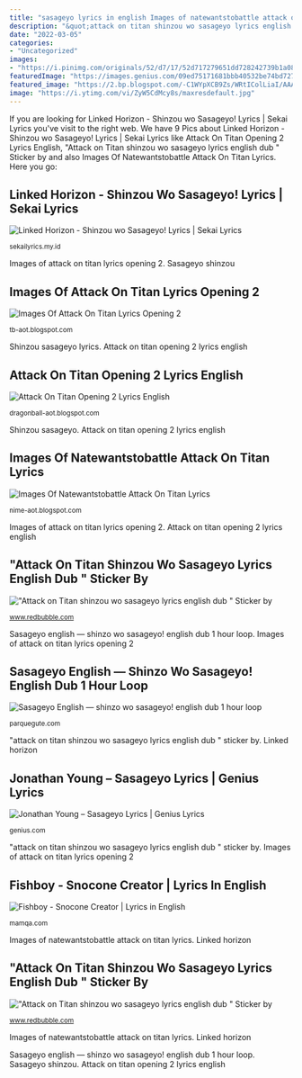 ```yaml
---
title: "sasageyo lyrics in english Images of natewantstobattle attack on titan lyrics"
description: "&quot;attack on titan shinzou wo sasageyo lyrics english dub &quot; sticker by"
date: "2022-03-05"
categories:
- "Uncategorized"
images:
- "https://i.pinimg.com/originals/52/d7/17/52d717279651dd728242739b1a08f2cf.jpg"
featuredImage: "https://images.genius.com/09ed75171681bbb40532be74bd727dfc.1000x563x1.jpg"
featured_image: "https://2.bp.blogspot.com/-C1WYpXCB9Zs/WRtIColLiaI/AAAAAAAAQE8/zg8xiXAjQREdLxpeEkZ0JpwDlXBsfJ9cgCLcB/w1200-h630-p-k-no-nu/cover1.jpg"
image: "https://i.ytimg.com/vi/ZyW5CdMcy8s/maxresdefault.jpg"
---
```


If you are looking for Linked Horizon - Shinzou wo Sasageyo! Lyrics | Sekai Lyrics you've visit to the right web. We have 9 Pics about Linked Horizon - Shinzou wo Sasageyo! Lyrics | Sekai Lyrics like Attack On Titan Opening 2 Lyrics English, &quot;Attack on Titan shinzou wo sasageyo lyrics english dub &quot; Sticker by and also Images Of Natewantstobattle Attack On Titan Lyrics. Here you go:

## Linked Horizon - Shinzou Wo Sasageyo! Lyrics | Sekai Lyrics

![Linked Horizon - Shinzou wo Sasageyo! Lyrics | Sekai Lyrics](https://2.bp.blogspot.com/-C1WYpXCB9Zs/WRtIColLiaI/AAAAAAAAQE8/zg8xiXAjQREdLxpeEkZ0JpwDlXBsfJ9cgCLcB/w1200-h630-p-k-no-nu/cover1.jpg "Aot kyojin armored dragonball thaipoliceplus")

<small>sekailyrics.my.id</small>

Images of attack on titan lyrics opening 2. Sasageyo shinzou

## Images Of Attack On Titan Lyrics Opening 2

![Images Of Attack On Titan Lyrics Opening 2](https://i.ytimg.com/vi/ZyW5CdMcy8s/maxresdefault.jpg "Shinzou sasageyo")

<small>tb-aot.blogspot.com</small>

Shinzou sasageyo lyrics. Attack on titan opening 2 lyrics english

## Attack On Titan Opening 2 Lyrics English

![Attack On Titan Opening 2 Lyrics English](https://i.pinimg.com/originals/52/d7/17/52d717279651dd728242739b1a08f2cf.jpg "Sasageyo shinzou")

<small>dragonball-aot.blogspot.com</small>

Shinzou sasageyo. Attack on titan opening 2 lyrics english

## Images Of Natewantstobattle Attack On Titan Lyrics

![Images Of Natewantstobattle Attack On Titan Lyrics](https://m.media-amazon.com/images/I/71Igw+E+3PL._SS500_.jpg "Aot kyojin armored dragonball thaipoliceplus")

<small>nime-aot.blogspot.com</small>

Images of attack on titan lyrics opening 2. Attack on titan opening 2 lyrics english

## &quot;Attack On Titan Shinzou Wo Sasageyo Lyrics English Dub &quot; Sticker By

![&quot;Attack on Titan shinzou wo sasageyo lyrics english dub &quot; Sticker by](https://ih1.redbubble.net/image.1899308375.9031/st,small,507x507-pad,600x600,f8f8f8.jpg "Shinzou sasageyo lyrics")

<small>www.redbubble.com</small>

Sasageyo english — shinzo wo sasageyo! english dub 1 hour loop. Images of attack on titan lyrics opening 2

## Sasageyo English — Shinzo Wo Sasageyo! English Dub 1 Hour Loop

![Sasageyo English — shinzo wo sasageyo! english dub 1 hour loop](https://parquegute.com/yxud/LWQEMLI6C7_W1yfBQrmwoAAAAA.jpg "Linked horizon")

<small>parquegute.com</small>

&quot;attack on titan shinzou wo sasageyo lyrics english dub &quot; sticker by. Linked horizon

## Jonathan Young – Sasageyo Lyrics | Genius Lyrics

![Jonathan Young – Sasageyo Lyrics | Genius Lyrics](https://images.genius.com/09ed75171681bbb40532be74bd727dfc.1000x563x1.jpg "Shinzou sasageyo")

<small>genius.com</small>

&quot;attack on titan shinzou wo sasageyo lyrics english dub &quot; sticker by. Images of attack on titan lyrics opening 2

## Fishboy - Snocone Creator | Lyrics In English

![Fishboy - Snocone Creator | Lyrics in English](https://mamqa.com/musicians/fishboy.jpg "Linked horizon")

<small>mamqa.com</small>

Images of natewantstobattle attack on titan lyrics. Linked horizon

## &quot;Attack On Titan Shinzou Wo Sasageyo Lyrics English Dub &quot; Sticker By

![&quot;Attack on Titan shinzou wo sasageyo lyrics english dub &quot; Sticker by](https://ih1.redbubble.net/image.1899308375.9031/bg,f8f8f8-flat,750x,075,f-pad,750x1000,f8f8f8.jpg "Shinzou sasageyo lyrics")

<small>www.redbubble.com</small>

Images of natewantstobattle attack on titan lyrics. Linked horizon

Sasageyo english — shinzo wo sasageyo! english dub 1 hour loop. Sasageyo shinzou. Attack on titan opening 2 lyrics english
